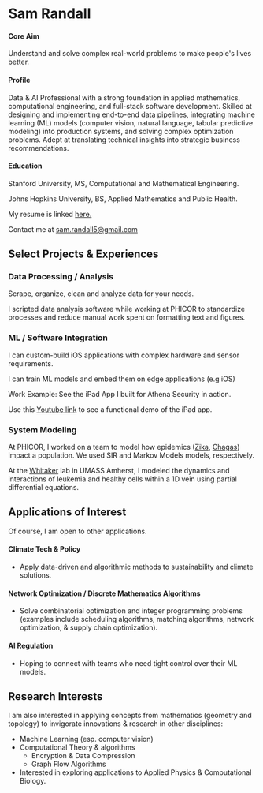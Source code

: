 # Sam Randall

#### Core Aim
Understand and solve complex real-world problems to make people's lives better.


#### Profile
Data & AI Professional with a strong foundation in applied mathematics, computational engineering, and full-stack software development. Skilled at designing and implementing end-to-end data pipelines, integrating machine learning (ML) models (computer vision, natural language, tabular predictive modeling) into production systems, and solving complex optimization problems. Adept at translating technical insights into strategic business recommendations.

#### Education

Stanford University, MS, Computational and Mathematical Engineering.

Johns Hopkins University, BS, Applied Mathematics and Public Health. 

My resume is linked <a href="https://sam-randall.github.io/samrandall.github.io/resume/ConsultantRandall_Resume.pdf" target="_blank">here.</a>

Contact me at <a href="mailto:sam.randall5@gmail.com">sam.randall5\@gmail.com</a>

## Select Projects & Experiences

### Data Processing / Analysis
Scrape, organize, clean and analyze data for your needs.

I scripted data analysis software while working at PHICOR to standardize processes and reduce manual work spent on formatting text and figures. 

### ML / Software Integration

I can custom-build iOS applications with complex hardware and sensor requirements. 

I can train ML models and embed them on edge applications (e.g iOS)

Work Example: See the iPad App I built for Athena Security in action.

Use this
<a href="https://www.youtube.com/watch?v=r2YbpxIprDI" target="_blank"> Youtube link</a> to see a functional demo of the iPad app.

### System Modeling
At PHICOR, I worked on a team to model how epidemics (<a href="https://pubmed.ncbi.nlm.nih.gov/30544164/" target="_blank">Zika</a>, <a href="https://pubmed.ncbi.nlm.nih.gov/31104883/" target="_blank">Chagas</a>) impact a population. We used SIR and Markov Models models, respectively.

At the <a href="https://www.umass.edu/natural-sciences/about/directory/nathaniel-whitaker" target="_blank"> Whitaker</a> lab in UMASS Amherst, I modeled the dynamics and interactions of leukemia and healthy cells within a 1D vein using partial differential equations. 

## Applications of Interest
Of course, I am open to other applications.

#### Climate Tech & Policy
- Apply data-driven and algorithmic methods to sustainability and climate solutions.

#### Network Optimization / Discrete Mathematics Algorithms
- Solve combinatorial optimization and integer programming problems (examples include scheduling algorithms, matching algorithms, network optimization, & supply chain optimization).

#### AI Regulation
- Hoping to connect with teams who need tight control over their ML models.

## Research Interests
I am also interested in applying concepts from mathematics (geometry and topology) to invigorate innovations & research in other disciplines:
- Machine Learning (esp. computer vision)
- Computational Theory & algorithms
    - Encryption & Data Compression
    - Graph Flow Algorithms
- Interested in exploring applications to Applied Physics & Computational Biology. 






